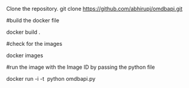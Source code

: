 Clone the repository.
git clone https://github.com/abhirupj/omdbapi.git

#build the docker file

docker build .

#check for the images

docker images

#run the image with the Image ID by passing the python file

docker run -i -t <IMAGE ID> python omdbapi.py
